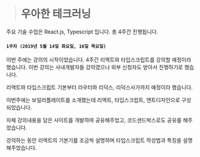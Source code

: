> # 우아한 테크러닝

주요 기술 수업은 React.js, Typescript 입니다. 총 4주간 진행됩니다.

#### `1주차 (2019년 5월 14일 화요일, 16일 목요일)`
이번 주에는 강의의 시작이었습니다. 4주간 리엑트와 타입스크립트를 강의할 예정이라 했습니다. 이번 강의는 사내개발자들 강의였으나 외부 신청자도 받아서 진행하기로 했습니다.

리액트와 타입스크립트 기본부터 라우터와 리덕스, 리덕스사가까지 예정이라 했습니다.

이번주에는 보일러플레이트를 소개했는데 리엑트, 타입스크립트, 앤트디자인으로 구성되었습니다.

자체 강의내용을 담은 사이트를 개발하여 공유해주었고, 코드샌드박스로도 공유를 해주었습니다.

강의하는 동안 리엑트의 기본기를 조금씩 설명하며 타입스크립트 작성법과 특징을 설명해주었습니다.
